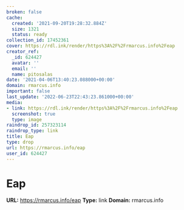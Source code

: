 ```yaml
---
broken: false
cache:
  created: '2021-09-20T19:28:32.884Z'
  size: 1321
  status: ready
collection_id: 17452361
cover: https://rdl.ink/render/https%3A%2F%2Frmarcus.info%2Feap
creator_ref:
  _id: 624427
  avatar: ''
  email: ''
  name: pitosalas
date: '2021-04-06T13:40:23.088000+00:00'
domain: rmarcus.info
important: false
last_update: '2022-06-23T22:43:23.861000+00:00'
media:
- link: https://rdl.ink/render/https%3A%2F%2Frmarcus.info%2Feap
  screenshot: true
  type: image
raindrop_id: 257323114
raindrop_type: link
title: Eap
type: drop
url: https://rmarcus.info/eap
user_id: 624427
---
```


# Eap

**URL:** https://rmarcus.info/eap
**Type:** link
**Domain:** rmarcus.info

